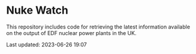 # Nuke Watch

This repository includes code for retrieving the latest information available on the output of EDF nuclear power plants in the UK.

Last updated: 2023-06-26 19:07